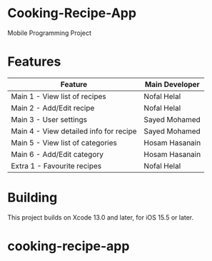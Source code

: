 # Cooking-Recipe-App
Mobile Programming Project

# Features

| Feature | Main Developer |
|---|---|
| Main 1 - View list of recipes | Nofal Helal |
| Main 2 - Add/Edit recipe | Nofal Helal |
| Main 3 - User settings | Sayed Mohamed |
| Main 4 - View detailed info for recipe | Sayed Mohamed |
| Main 5 - View list of categories | Hosam Hasanain | 
| Main 6 - Add/Edit category | Hosam Hasanain |
| Extra 1 - Favourite recipes | Nofal Helal |

# Building

This project builds on Xcode 13.0 and later, for iOS 15.5 or later.
# cooking-recipe-app

